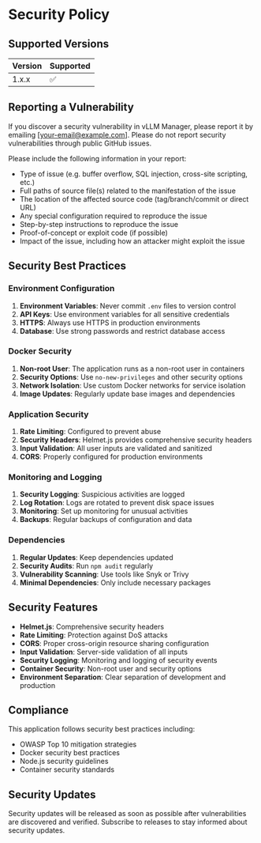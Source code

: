 # Security Policy

## Supported Versions

| Version | Supported          |
| ------- | ------------------ |
| 1.x.x   | :white_check_mark: |

## Reporting a Vulnerability

If you discover a security vulnerability in vLLM Manager, please report it by emailing [your-email@example.com]. Please do not report security vulnerabilities through public GitHub issues.

Please include the following information in your report:

- Type of issue (e.g. buffer overflow, SQL injection, cross-site scripting, etc.)
- Full paths of source file(s) related to the manifestation of the issue
- The location of the affected source code (tag/branch/commit or direct URL)
- Any special configuration required to reproduce the issue
- Step-by-step instructions to reproduce the issue
- Proof-of-concept or exploit code (if possible)
- Impact of the issue, including how an attacker might exploit the issue

## Security Best Practices

### Environment Configuration

1. **Environment Variables**: Never commit `.env` files to version control
2. **API Keys**: Use environment variables for all sensitive credentials
3. **HTTPS**: Always use HTTPS in production environments
4. **Database**: Use strong passwords and restrict database access

### Docker Security

1. **Non-root User**: The application runs as a non-root user in containers
2. **Security Options**: Use `no-new-privileges` and other security options
3. **Network Isolation**: Use custom Docker networks for service isolation
4. **Image Updates**: Regularly update base images and dependencies

### Application Security

1. **Rate Limiting**: Configured to prevent abuse
2. **Security Headers**: Helmet.js provides comprehensive security headers
3. **Input Validation**: All user inputs are validated and sanitized
4. **CORS**: Properly configured for production environments

### Monitoring and Logging

1. **Security Logging**: Suspicious activities are logged
2. **Log Rotation**: Logs are rotated to prevent disk space issues
3. **Monitoring**: Set up monitoring for unusual activities
4. **Backups**: Regular backups of configuration and data

### Dependencies

1. **Regular Updates**: Keep dependencies updated
2. **Security Audits**: Run `npm audit` regularly
3. **Vulnerability Scanning**: Use tools like Snyk or Trivy
4. **Minimal Dependencies**: Only include necessary packages

## Security Features

- **Helmet.js**: Comprehensive security headers
- **Rate Limiting**: Protection against DoS attacks
- **CORS**: Proper cross-origin resource sharing configuration
- **Input Validation**: Server-side validation of all inputs
- **Security Logging**: Monitoring and logging of security events
- **Container Security**: Non-root user and security options
- **Environment Separation**: Clear separation of development and production

## Compliance

This application follows security best practices including:

- OWASP Top 10 mitigation strategies
- Docker security best practices
- Node.js security guidelines
- Container security standards

## Security Updates

Security updates will be released as soon as possible after vulnerabilities are discovered and verified. Subscribe to releases to stay informed about security updates. 